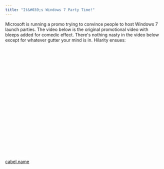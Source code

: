 ```yaml
---
title: "It&#039;s Windows 7 Party Time!"
---
```

<p>Microsoft is running a promo trying to convince people to host Windows 7 launch parties.  The video below is the original promotional video with bleeps added for comedic effect.  There's nothing nasty in the video below except for whatever gutter your mind is in.  Hilarity ensues:</p>
<p><object width="425" height="344"><param name="movie" value="http://www.youtube.com/v/gyas7BrbUFY&rel=0&color1=0xb1b1b1&color2=0xcfcfcf&hl=en&feature=player_embedded&fs=1"></param><param name="allowFullScreen" value="true"></param><param name="allowScriptAccess" value="always"></param><embed src="http://www.youtube.com/v/gyas7BrbUFY&rel=0&color1=0xb1b1b1&color2=0xcfcfcf&hl=en&feature=player_embedded&fs=1" type="application/x-shockwave-flash" allowfullscreen="true" allowScriptAccess="always" width="425" height="344"></embed></object></p>
<p><a href="http://www.youtube.com/watch?v=1cX4t5-YpHQ>Original video</a></p>
<p>I'm not sure who Microsoft thinks they are reaching with a video like this?</p>
<p><em>Via <a href="http://www.cabel.name/2009/09/windows-7-party.html">cabel.name</a></em></p>
